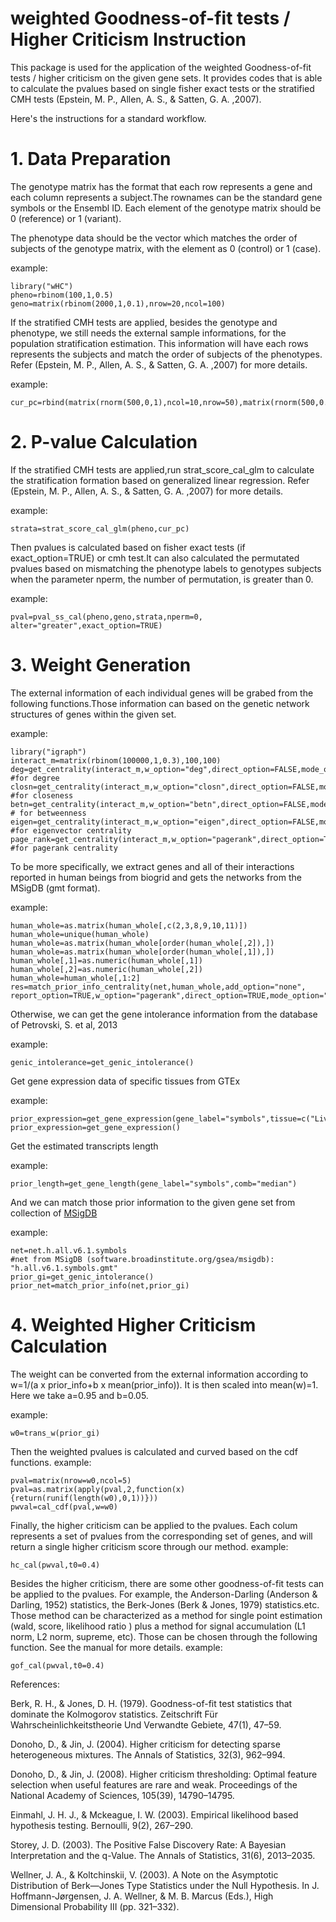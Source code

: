 

# weighted Goodness-of-fit tests / Higher Criticism Instruction

This package is used for the application of the weighted Goodness-of-fit tests / higher criticism on the given gene sets. It provides codes that is able to calculate the pvalues based on single fisher exact tests or the stratified CMH tests (Epstein, M. P., Allen, A. S., & Satten, G. A. ,2007).

Here's the instructions for a standard workflow.

# 1. Data Preparation
The genotype matrix has the format that each row represents a gene and each column represents a subject.The rownames can be the standard gene symbols or the Ensembl ID. Each element of the genotype matrix should be 0 (reference) or 1 (variant).

The phenotype data should be the vector which matches the order of subjects of the genotype matrix, with the element as  0 (control) or 1 (case).

example:
```{r data_preparation}
library("wHC")
pheno=rbinom(100,1,0.5)
geno=matrix(rbinom(2000,1,0.1),nrow=20,ncol=100)
```

If the stratified CMH tests are applied, besides the genotype and phenotype, we still needs the external sample informations, for the population stratification estimation. This information will have each rows represents the subjects and match the order of subjects of the phenotypes. Refer (Epstein, M. P., Allen, A. S., & Satten, G. A. ,2007) for more details.

example:
```{r data_prep}
cur_pc=rbind(matrix(rnorm(500,0,1),ncol=10,nrow=50),matrix(rnorm(500,0.5,1),ncol=10,nrow=50))
```


# 2. P-value Calculation
If the stratified CMH tests are applied,run strat_score_cal_glm to calculate the stratification formation based on generalized linear regression. Refer (Epstein, M. P., Allen, A. S., & Satten, G. A. ,2007) for more details.

example:
```{r pval_strata}
strata=strat_score_cal_glm(pheno,cur_pc)
```

Then pvalues is calculated based on fisher exact tests (if exact_option=TRUE) or cmh test.It can also calculated the permutated pvalues based on mismatching the phenotype labels to genotypes subjects when the parameter nperm, the number of permutation, is greater than 0.

example:
```{r pval_cal}
pval=pval_ss_cal(pheno,geno,strata,nperm=0, alter="greater",exact_option=TRUE)
```


# 3. Weight Generation
The external information of each individual genes will be grabed from the following functions.Those information can based on the genetic network structures of genes within the given set.

example:
```{r w_centrality}
library("igraph")
interact_m=matrix(rbinom(100000,1,0.3),100,100)
deg=get_centrality(interact_m,w_option="deg",direct_option=FALSE,mode_option="all") #for degree
closn=get_centrality(interact_m,w_option="closn",direct_option=FALSE,mode_option="all") #for closeness
betn=get_centrality(interact_m,w_option="betn",direct_option=FALSE,mode_option="all") # for betweenness
eigen=get_centrality(interact_m,w_option="eigen",direct_option=FALSE,mode_option="all") #for eigenvector centrality
page_rank=get_centrality(interact_m,w_option="pagerank",direct_option=TRUE,mode_option="all") #for pagerank centrality
```

To be more specifically, we extract genes and all of their interactions reported in human beings from biogrid and gets the networks from the MSigDB (gmt format).

example:
```{r w_network}
human_whole=as.matrix(human_whole[,c(2,3,8,9,10,11)])
human_whole=unique(human_whole)
human_whole=as.matrix(human_whole[order(human_whole[,2]),])
human_whole=as.matrix(human_whole[order(human_whole[,1]),])
human_whole[,1]=as.numeric(human_whole[,1])
human_whole[,2]=as.numeric(human_whole[,2])
human_whole=human_whole[,1:2]
res=match_prior_info_centrality(net,human_whole,add_option="none",
report_option=TRUE,w_option="pagerank",direct_option=TRUE,mode_option="all")
```

Otherwise, we can get the gene intolerance information from the database of Petrovski, S. et al, 2013

example:
```{r w_genic_intolerance}
genic_intolerance=get_genic_intolerance()
```

Get gene expression data of specific tissues from GTEx

example:
```{r w_expression}
prior_expression=get_gene_expression(gene_label="symbols",tissue=c("Liver","Lung"),comb="mean")
prior_expression=get_gene_expression()
```

Get the estimated transcripts length

example:
```{r w_gene_length}
prior_length=get_gene_length(gene_label="symbols",comb="median")
```

And we can match those prior information to the given gene set from collection of [MSigDB](http://software.broadinstitute.org/gsea/msigdb)

example:
```{r w_net}
net=net.h.all.v6.1.symbols
#net from MSigDB (software.broadinstitute.org/gsea/msigdb): "h.all.v6.1.symbols.gmt"
prior_gi=get_genic_intolerance()
prior_net=match_prior_info(net,prior_gi)
```



# 4. Weighted Higher Criticism Calculation
The weight can be converted from the external information according to w=1/(a x prior_info+b x mean(prior_info)). It is then scaled into mean(w)=1. Here we take a=0.95 and b=0.05.

example:
```{r w_trans}
w0=trans_w(prior_gi)
```

Then the weighted pvalues is calculated and curved based on the cdf functions.
example:
```{r cal_cdf}
pval=matrix(nrow=w0,ncol=5)
pval=as.matrix(apply(pval,2,function(x){return(runif(length(w0),0,1))}))
pwval=cal_cdf(pval,w=w0)
```

Finally, the higher criticism can be applied to the pvalues. Each colum represents a set of pvalues from the corresponding set of genes, and will return a single higher criticism score through our method.
example:
```{r hc_cal}
hc_cal(pwval,t0=0.4)
```


Besides the higher criticism, there are some other goodness-of-fit tests can be applied to the pvalues. For example, the Anderson-Darling (Anderson & Darling, 1952) statistics, the Berk-Jones (Berk & Jones, 1979) statistics.etc. Those method can be characterized as a method for single point estimation (wald, score, likelihood ratio ) plus a method for signal accumulation (L1 norm, L2 norm, supreme, etc). Those can be chosen through the following function. See the manual for more details.
example:
```{r gof_cal}
gof_cal(pwval,t0=0.4)
```
References:

Berk, R. H., & Jones, D. H. (1979). Goodness-of-fit test statistics that dominate the Kolmogorov statistics. Zeitschrift Für Wahrscheinlichkeitstheorie Und Verwandte Gebiete, 47(1), 47–59.

Donoho, D., & Jin, J. (2004). Higher criticism for detecting sparse heterogeneous mixtures. The Annals of Statistics, 32(3), 962–994. 

Donoho, D., & Jin, J. (2008). Higher criticism thresholding: Optimal feature selection when useful features are rare and weak. Proceedings of the National Academy of Sciences, 105(39), 14790–14795. 

Einmahl, J. H. J., & Mckeague, I. W. (2003). Empirical likelihood based hypothesis testing. Bernoulli, 9(2), 267–290. 

Storey, J. D. (2003). The Positive False Discovery Rate: A Bayesian Interpretation and the q-Value. The Annals of Statistics, 31(6), 2013–2035.

Wellner, J. A., & Koltchinskii, V. (2003). A Note on the Asymptotic Distribution of Berk—Jones Type Statistics under the Null Hypothesis. In J. Hoffmann-Jørgensen, J. A. Wellner, & M. B. Marcus (Eds.), High Dimensional Probability III (pp. 321–332). 



